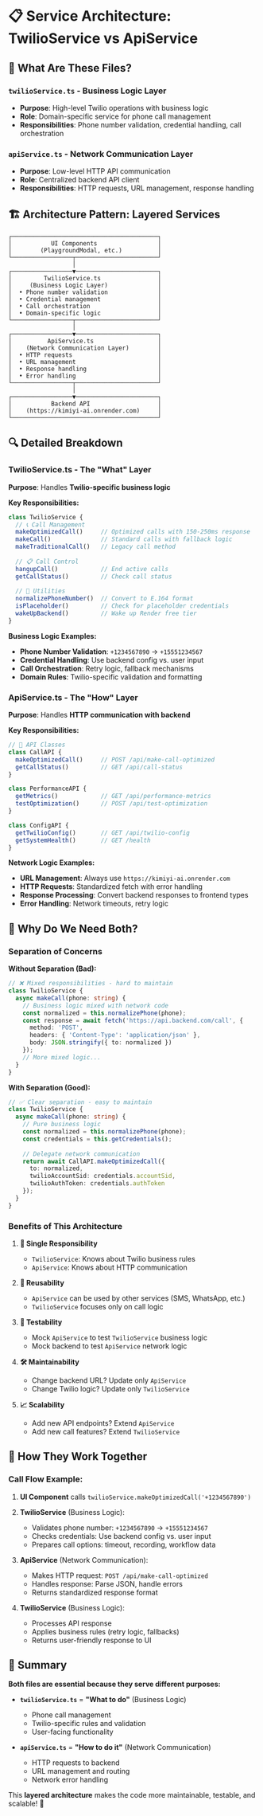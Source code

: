 # 📋 Service Architecture: TwilioService vs ApiService

## 🎯 **What Are These Files?**

### **`twilioService.ts` - Business Logic Layer**
- **Purpose**: High-level Twilio operations with business logic
- **Role**: Domain-specific service for phone call management
- **Responsibilities**: Phone number validation, credential handling, call orchestration

### **`apiService.ts` - Network Communication Layer**
- **Purpose**: Low-level HTTP API communication
- **Role**: Centralized backend API client
- **Responsibilities**: HTTP requests, URL management, response handling

## 🏗️ **Architecture Pattern: Layered Services**

```
┌─────────────────────────────────────────┐
│           UI Components                 │
│        (PlaygroundModal, etc.)          │
└─────────────────┬───────────────────────┘
                  │
┌─────────────────▼───────────────────────┐
│         TwilioService.ts                │
│     (Business Logic Layer)              │
│  • Phone number validation              │
│  • Credential management                │
│  • Call orchestration                   │
│  • Domain-specific logic                │
└─────────────────┬───────────────────────┘
                  │
┌─────────────────▼───────────────────────┐
│          ApiService.ts                  │
│    (Network Communication Layer)        │
│  • HTTP requests                        │
│  • URL management                       │
│  • Response handling                    │
│  • Error handling                       │
└─────────────────┬───────────────────────┘
                  │
┌─────────────────▼───────────────────────┐
│           Backend API                   │
│    (https://kimiyi-ai.onrender.com)     │
└─────────────────────────────────────────┘
```

## 🔍 **Detailed Breakdown**

### **TwilioService.ts - The "What" Layer**

**Purpose**: Handles **Twilio-specific business logic**

**Key Responsibilities:**
```typescript
class TwilioService {
  // 📞 Call Management
  makeOptimizedCall()     // Optimized calls with 150-250ms response
  makeCall()              // Standard calls with fallback logic
  makeTraditionalCall()   // Legacy call method
  
  // 📋 Call Control
  hangupCall()            // End active calls
  getCallStatus()         // Check call status
  
  // 🔧 Utilities
  normalizePhoneNumber()  // Convert to E.164 format
  isPlaceholder()         // Check for placeholder credentials
  wakeUpBackend()         // Wake up Render free tier
}
```

**Business Logic Examples:**
- **Phone Number Validation**: `+1234567890` → `+15551234567`
- **Credential Handling**: Use backend config vs. user input
- **Call Orchestration**: Retry logic, fallback mechanisms
- **Domain Rules**: Twilio-specific validation and formatting

### **ApiService.ts - The "How" Layer**

**Purpose**: Handles **HTTP communication with backend**

**Key Responsibilities:**
```typescript
// 📡 API Classes
class CallAPI {
  makeOptimizedCall()     // POST /api/make-call-optimized
  getCallStatus()         // GET /api/call-status
}

class PerformanceAPI {
  getMetrics()            // GET /api/performance-metrics
  testOptimization()      // POST /api/test-optimization
}

class ConfigAPI {
  getTwilioConfig()       // GET /api/twilio-config
  getSystemHealth()       // GET /health
}
```

**Network Logic Examples:**
- **URL Management**: Always use `https://kimiyi-ai.onrender.com`
- **HTTP Requests**: Standardized fetch with error handling
- **Response Processing**: Convert backend responses to frontend types
- **Error Handling**: Network timeouts, retry logic

## 🤔 **Why Do We Need Both?**

### **Separation of Concerns**

**Without Separation (Bad):**
```typescript
// ❌ Mixed responsibilities - hard to maintain
class TwilioService {
  async makeCall(phone: string) {
    // Business logic mixed with network code
    const normalized = this.normalizePhone(phone);
    const response = await fetch('https://api.backend.com/call', {
      method: 'POST',
      headers: { 'Content-Type': 'application/json' },
      body: JSON.stringify({ to: normalized })
    });
    // More mixed logic...
  }
}
```

**With Separation (Good):**
```typescript
// ✅ Clear separation - easy to maintain
class TwilioService {
  async makeCall(phone: string) {
    // Pure business logic
    const normalized = this.normalizePhone(phone);
    const credentials = this.getCredentials();
    
    // Delegate network communication
    return await CallAPI.makeOptimizedCall({
      to: normalized,
      twilioAccountSid: credentials.accountSid,
      twilioAuthToken: credentials.authToken
    });
  }
}
```

### **Benefits of This Architecture**

1. **🎯 Single Responsibility**
   - `TwilioService`: Knows about Twilio business rules
   - `ApiService`: Knows about HTTP communication

2. **🔄 Reusability**
   - `ApiService` can be used by other services (SMS, WhatsApp, etc.)
   - `TwilioService` focuses only on call logic

3. **🧪 Testability**
   - Mock `ApiService` to test `TwilioService` business logic
   - Mock backend to test `ApiService` network logic

4. **🛠️ Maintainability**
   - Change backend URL? Update only `ApiService`
   - Change Twilio logic? Update only `TwilioService`

5. **📈 Scalability**
   - Add new API endpoints? Extend `ApiService`
   - Add new call features? Extend `TwilioService`

## 🔗 **How They Work Together**

### **Call Flow Example:**

1. **UI Component** calls `twilioService.makeOptimizedCall('+1234567890')`

2. **TwilioService** (Business Logic):
   - Validates phone number: `+1234567890` → `+15551234567`
   - Checks credentials: Use backend config vs. user input
   - Prepares call options: timeout, recording, workflow data

3. **ApiService** (Network Communication):
   - Makes HTTP request: `POST /api/make-call-optimized`
   - Handles response: Parse JSON, handle errors
   - Returns standardized response format

4. **TwilioService** (Business Logic):
   - Processes API response
   - Applies business rules (retry logic, fallbacks)
   - Returns user-friendly response to UI

## 🎉 **Summary**

**Both files are essential because they serve different purposes:**

- **`twilioService.ts`** = **"What to do"** (Business Logic)
  - Phone call management
  - Twilio-specific rules and validation
  - User-facing functionality

- **`apiService.ts`** = **"How to do it"** (Network Communication)
  - HTTP requests to backend
  - URL management and routing
  - Network error handling

This **layered architecture** makes the code more maintainable, testable, and scalable! 🚀
